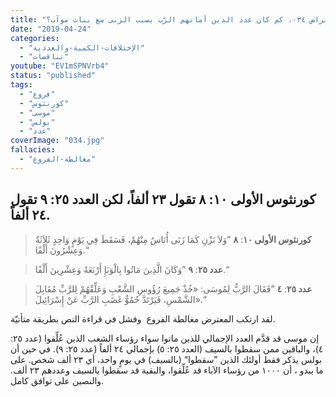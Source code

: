```yaml
---
title: "الإعتراض ٠٣٤، كم كان عدد الذين أماتهم الرّب بسبب الزنى مع بنات موآب؟"
date: "2019-04-24"
categories:
  - "الإختلافات-الكمية-والعددية"
  - "تناقضات"
youtube: "EV1mSPNVrb4"
status: "published"
tags:
  - "فروع"
  - "كورنثوس"
  - "موسى"
  - "بولس"
  - "عدد"
coverImage: "034.jpg"
fallacies:
  - "مغالطة-الفروع"
---
```


## **كورنثوس الأولى ١٠: ٨ تقول ٢٣ ألفاً، لكن العدد ٢٥: ٩ تقول ٢٤ ألفاً.**

> **كورنثوس الأولى ١٠**: **٨** ”وَلاَ نَزْنِ كَمَا زَنَى أُنَاسٌ مِنْهُمْ، فَسَقَطَ فِي يَوْمٍ وَاحِدٍ ثَلاَثَةٌ وَعِشْرُونَ أَلْفًا.“

> **عدد ٢٥**: **٩** ”وَكَانَ الَّذِينَ مَاتُوا بِالْوَبَإِ أَرْبَعَةً وَعِشْرِينَ أَلْفًا.“

> **عدد ٢٥**: **٤** ”فَقَالَ الرَّبُّ لِمُوسَى: «خُذْ جَمِيعَ رُؤُوسِ الشَّعْبِ وَعَلِّقْهُمْ لِلرَّبِّ مُقَابِلَ الشَّمْسِ، فَيَرْتَدَّ حُمُوُّ غَضَبِ الرَّبِّ عَنْ إِسْرَائِيلَ».“

لقد ارتكب المعترض مغالطة الفروع  وفشل في قراءة النص بطريقة متأنيّة.

إن موسى قد قدَّم العدد الإجمالي للذين ماتوا سواء رؤساء الشعب الذين عُلِّقوا (عدد ٢٥: ٤)، والباقين ممن سقطوا بالسيف (العدد ٢٥: ٥) بإجمالي ٢٤ ألفاً (عدد ٢٥: ٩). في حين أن بولس يذكر فقط أولئك الذين ”سقطوا“ (بالسيف) في يومٍ واحد، أي ٢٣ ألف شخص. على ما يبدو ، أن ١٠٠٠ من رؤساء الآباء قد عُلِّقوا، والبقية قد سقطوا بالسيف وعددهم ٢٣ ألف. والنصين على توافق كامل.
